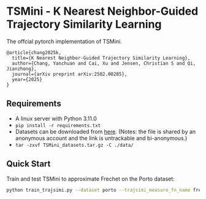 # TSMini - K Nearest Neighbor-Guided Trajectory Similarity Learning

The offcial pytorch implementation of TSMini.
```
@article{chang2025k,
  title={K Nearest Neighbor-Guided Trajectory Similarity Learning},
  author={Chang, Yanchuan and Cai, Xu and Jensen, Christian S and Qi, Jianzhong},
  journal={arXiv preprint arXiv:2502.00285},
  year={2025}
}
```

## Requirements
- A linux server with Python 3.11.0
- `pip install -r requirements.txt`
- Datasets can be downloaded from [here](https://drive.google.com/file/d/1JV1MinwlMv-0d27hUynVlHsAgOx2NGNX/view?usp=sharing). (Notes: the file is shared by an anonymous account and the link is untrackable and bi-anonymous.)
- `tar -zxvf TSMini_datasets.tar.gz -C ./data/` 


## Quick Start
Train and test TSMini to approximate Frechet on the Porto dataset:

```bash
python train_trajsimi.py --dataset porto --trajsimi_measure_fn_name frechet
```
